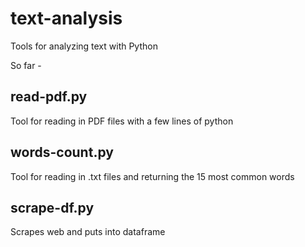 # text-analysis
Tools for analyzing text with Python





So far - 

read-pdf.py 
-----------
Tool for reading in PDF files with a few lines of python

words-count.py 
-------------
Tool for reading in .txt files and returning the 15 most common words

scrape-df.py
------------
Scrapes web and puts into dataframe
